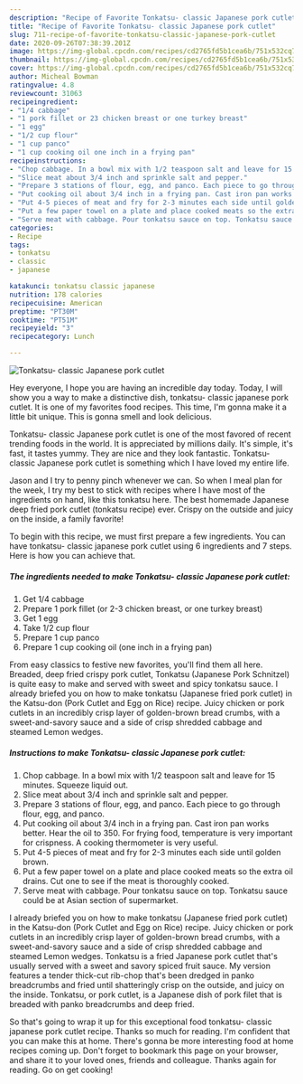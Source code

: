 ```yaml
---
description: "Recipe of Favorite Tonkatsu- classic Japanese pork cutlet"
title: "Recipe of Favorite Tonkatsu- classic Japanese pork cutlet"
slug: 711-recipe-of-favorite-tonkatsu-classic-japanese-pork-cutlet
date: 2020-09-26T07:38:39.201Z
image: https://img-global.cpcdn.com/recipes/cd2765fd5b1cea6b/751x532cq70/tonkatsu-classic-japanese-pork-cutlet-recipe-main-photo.jpg
thumbnail: https://img-global.cpcdn.com/recipes/cd2765fd5b1cea6b/751x532cq70/tonkatsu-classic-japanese-pork-cutlet-recipe-main-photo.jpg
cover: https://img-global.cpcdn.com/recipes/cd2765fd5b1cea6b/751x532cq70/tonkatsu-classic-japanese-pork-cutlet-recipe-main-photo.jpg
author: Micheal Bowman
ratingvalue: 4.8
reviewcount: 31063
recipeingredient:
- "1/4 cabbage"
- "1 pork fillet or 23 chicken breast or one turkey breast"
- "1 egg"
- "1/2 cup flour"
- "1 cup panco"
- "1 cup cooking oil one inch in a frying pan"
recipeinstructions:
- "Chop cabbage. In a bowl mix with 1/2 teaspoon salt and leave for 15 minutes. Squeeze liquid out."
- "Slice meat about 3/4 inch and sprinkle salt and pepper."
- "Prepare 3 stations of flour, egg, and panco. Each piece to go through flour, egg, and panco."
- "Put cooking oil about 3/4 inch in a frying pan. Cast iron pan works better. Hear the oil to 350. For frying food, temperature is very important for crispness. A cooking thermometer is very useful."
- "Put 4-5 pieces of meat and fry for 2-3 minutes each side until golden brown."
- "Put a few paper towel on a plate and place cooked meats so the extra oil drains. Cut one to see if the meat is thoroughly cooked."
- "Serve meat with cabbage. Pour tonkatsu sauce on top. Tonkatsu sauce could be at Asian section of supermarket."
categories:
- Recipe
tags:
- tonkatsu
- classic
- japanese

katakunci: tonkatsu classic japanese 
nutrition: 178 calories
recipecuisine: American
preptime: "PT30M"
cooktime: "PT51M"
recipeyield: "3"
recipecategory: Lunch

---
```



![Tonkatsu- classic Japanese pork cutlet](https://img-global.cpcdn.com/recipes/cd2765fd5b1cea6b/751x532cq70/tonkatsu-classic-japanese-pork-cutlet-recipe-main-photo.jpg)

Hey everyone, I hope you are having an incredible day today. Today, I will show you a way to make a distinctive dish, tonkatsu- classic japanese pork cutlet. It is one of my favorites food recipes. This time, I'm gonna make it a little bit unique. This is gonna smell and look delicious.

Tonkatsu- classic Japanese pork cutlet is one of the most favored of recent trending foods in the world. It is appreciated by millions daily. It's simple, it's fast, it tastes yummy. They are nice and they look fantastic. Tonkatsu- classic Japanese pork cutlet is something which I have loved my entire life.

Jason and I try to penny pinch whenever we can. So when I meal plan for the week, I try my best to stick with recipes where I have most of the ingredients on hand, like this tonkatsu here. The best homemade Japanese deep fried pork cutlet (tonkatsu recipe) ever. Crispy on the outside and juicy on the inside, a family favorite!


To begin with this recipe, we must first prepare a few ingredients. You can have tonkatsu- classic japanese pork cutlet using 6 ingredients and 7 steps. Here is how you can achieve that.

<!--inarticleads1-->

##### The ingredients needed to make Tonkatsu- classic Japanese pork cutlet:

1. Get 1/4 cabbage
1. Prepare 1 pork fillet (or 2-3 chicken breast, or one turkey breast)
1. Get 1 egg
1. Take 1/2 cup flour
1. Prepare 1 cup panco
1. Prepare 1 cup cooking oil (one inch in a frying pan)


From easy classics to festive new favorites, you&#39;ll find them all here. Breaded, deep fried crispy pork cutlet, Tonkatsu (Japanese Pork Schnitzel) is quite easy to make and served with sweet and spicy tonkatsu sauce. I already briefed you on how to make tonkatsu (Japanese fried pork cutlet) in the Katsu-don (Pork Cutlet and Egg on Rice) recipe. Juicy chicken or pork cutlets in an incredibly crisp layer of golden-brown bread crumbs, with a sweet-and-savory sauce and a side of crisp shredded cabbage and steamed Lemon wedges. 

<!--inarticleads2-->

##### Instructions to make Tonkatsu- classic Japanese pork cutlet:

1. Chop cabbage. In a bowl mix with 1/2 teaspoon salt and leave for 15 minutes. Squeeze liquid out.
1. Slice meat about 3/4 inch and sprinkle salt and pepper.
1. Prepare 3 stations of flour, egg, and panco. Each piece to go through flour, egg, and panco.
1. Put cooking oil about 3/4 inch in a frying pan. Cast iron pan works better. Hear the oil to 350. For frying food, temperature is very important for crispness. A cooking thermometer is very useful.
1. Put 4-5 pieces of meat and fry for 2-3 minutes each side until golden brown.
1. Put a few paper towel on a plate and place cooked meats so the extra oil drains. Cut one to see if the meat is thoroughly cooked.
1. Serve meat with cabbage. Pour tonkatsu sauce on top. Tonkatsu sauce could be at Asian section of supermarket.


I already briefed you on how to make tonkatsu (Japanese fried pork cutlet) in the Katsu-don (Pork Cutlet and Egg on Rice) recipe. Juicy chicken or pork cutlets in an incredibly crisp layer of golden-brown bread crumbs, with a sweet-and-savory sauce and a side of crisp shredded cabbage and steamed Lemon wedges. Tonkatsu is a fried Japanese pork cutlet that&#39;s usually served with a sweet and savory spiced fruit sauce. My version features a tender thick-cut rib-chop that&#39;s been dredged in panko breadcrumbs and fried until shatteringly crisp on the outside, and juicy on the inside. Tonkatsu, or pork cutlet, is a Japanese dish of pork filet that is breaded with panko breadcrumbs and deep fried. 

So that's going to wrap it up for this exceptional food tonkatsu- classic japanese pork cutlet recipe. Thanks so much for reading. I'm confident that you can make this at home. There's gonna be more interesting food at home recipes coming up. Don't forget to bookmark this page on your browser, and share it to your loved ones, friends and colleague. Thanks again for reading. Go on get cooking!
